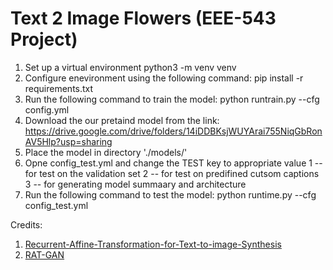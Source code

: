 # Text 2 Image Flowers (EEE-543 Project)

1) Set up a virtual environment
    python3 -m venv venv
1) Configure enevironment using the following command:
    pip install -r requirements.txt
3) Run the following command to train the model:
    python runtrain.py --cfg config.yml
4) Download the our pretaind model from the link:
https://drive.google.com/drive/folders/14iDDBKsjWUYArai755NiqGbRonAV5Hlp?usp=sharing
5) Place the model in directory './models/'
6) Opne config_test.yml and change the TEST key to appropriate value
   1 -- for test on the validation set
   2 -- for test on predifined cutsom captions
   3 -- for generating model summaary and architecture
4) Run the following command to test the model:
    python runtime.py --cfg config_test.yml
    
    
Credits:
1) [Recurrent-Affine-Transformation-for-Text-to-image-Synthesis](https://arxiv.org/abs/2204.10482) 
2) [RAT-GAN](https://github.com/senmaoy/Recurrent-Affine-Transformation-for-Text-to-image-Synthesis)

